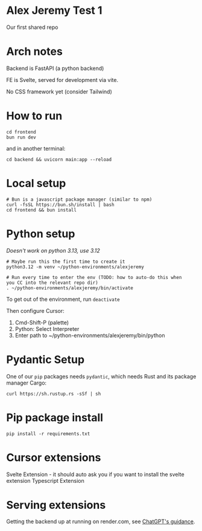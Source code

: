 # Alex Jeremy Test 1
Our first shared repo

# Arch notes
Backend is FastAPI (a python backend)

FE is Svelte, served for development via vite.

No CSS framework yet (consider Tailwind)


# How to run
```
cd frontend
bun run dev
```
and in another terminal:
```
cd backend && uvicorn main:app --reload
```

# Local setup
```
# Bun is a javascript package manager (similar to npm)
curl -fsSL https://bun.sh/install | bash
cd frontend && bun install
```

# Python setup
*Doesn't work on python 3.13, use 3.12*

```
# Maybe run this the first time to create it
python3.12 -m venv ~/python-environments/alexjeremy

# Run every time to enter the env (TODO: how to auto-do this when
you CC into the relevant repo dir)
. ~/python-environments/alexjeremy/bin/activate
```

To get out of the environment, run `deactivate`

Then configure Cursor:

1. Cmd-Shift-P (palette)
1. Python: Select Interpreter
1. Enter path to ~/python-environments/alexjeremy/bin/python

# Pydantic Setup
One of our `pip` packages needs `pydantic`, which needs Rust and its package manager Cargo:
```
curl https://sh.rustup.rs -sSf | sh
```

# Pip package install
```
pip install -r requirements.txt
```

# Cursor extensions
Svelte Extension - it should auto ask you if you want to install the svelte extension
Typescript Extension

# Serving extensions
Getting the backend up at running on render.com, see [ChatGPT's guidance](https://chatgpt.com/share/67c74b42-e3b8-8000-8577-ac6f27b02043).
